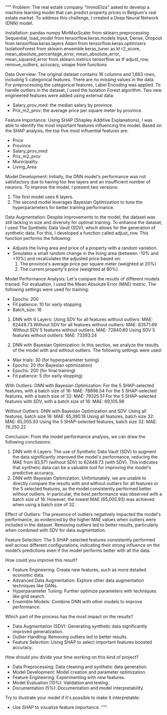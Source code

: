 """
Problem:
The real estate company "ImmoEliza" asked to develop a machine learning model that can predict property prices in Belgium's real estate market.
To address this challenge, I created a Deep Neural Network (DNN) model.

Installation:
pandas
numpy
MinMaxScaler from sklearn.preprocessing
Sequential, load_model from tensorflow.keras.models
Input, Dense, Dropout from tensorflow.keras.layers
Adam from tensorflow.keras.optimizers
IsolationForest from sklearn.ensemble
keras_tuner as kt
r2_score, mean_absolute_percentage_error, mean_absolute_error, mean_squared_error from sklearn.metrics
tensorflow as tf
adjust_row, remove_outliers, accuracy, smape from functions

Data Overview:
The original dataset contains 16 columns and 1,663 rows, including 5 categorical features. There are no missing values in the data.
For preprocessing the categorical features, Label Encoding was applied.
To handle outliers in the dataset, I used the Isolation Forest algorithm.
Two new engineered features were added using external data:
- Salary_prov_med: the median salary by province.
- Prix_m2_prov: the average price per square meter by province.

Feature Importance:
Using SHAP (Shapley Additive Explanations), I was able to identify the most important features influencing the model. Based on the SHAP analysis, the top five most influential features are:
- Price
- Province
- Salary_prov_med
- Prix_m2_prov
- Municipality
- Living_Area

Model Development:
Initially, the DNN model's performance was not satisfactory due to having too few layers and an insufficient number of neurons. To improve the model, I present two versions:
1. The first model uses 6 layers.
2. The second model leverages Bayesian Optimization to tune the hyperparameters for better training performance.

Data Augmentation:
Despite improvements to the model, the dataset was still lacking in size and diversity for optimal training. To enhance the dataset, I used The Synthetic Data Vault (SDV), which allows for the generation of synthetic data.
For this, I developed a function called adjust_row. This function performs the following:
- Adjusts the living area and price of a property with a random variation.
- Simulates a small random change in the living area (between -10% and +10%) and recalculates the adjusted price based on:
  1. The province's average price per square meter (weighted at 20%).
  2. The current property's price (weighted at 80%).

Model Performance Analysis:
Let's compare the results of different models trained. For evaluation, I used the Mean Absolute Error (MAE) metric. The following settings were used for training:
- Epochs: 200
- Fit patience: 10 for early stopping
- Batch_size: 16

1. DNN with 6 Layers:
Using SDV for all features without outliers:
MAE:  62448.73
Without SDV for all features without outliers:
MAE: 83571.69
Without SDV 5 features without outliers: 
MAE:  72840.60
Using SDV 5 features without outliers:
MAE:  73393.24

2. DNN with Bayesian Optimization:
In this section, we analyze the results of the model with and without outliers. The following settings were used:
- Max trials: 30 (for hyperparameter tuning)
- Epochs: 20 (for Bayesian optimization)
- Epochs: 200 (for final training)
- Fit patience: 5 (for early stopping)

With Outliers:
DNN with Bayesian Optimization:
For the 5 SHAP-selected features, with a batch size of 16:
MAE: 78896.54
For the 5 SHAP-selected features, with a batch size of 32:
MAE: 79325.51
For the 5 SHAP-selected features with SDV, with a batch size of 16:
MAE: 69,105.98

Without Outliers:
DNN with Bayesian Optimization and SDV:
Using all features, batch size 16:
MAE: 65,380.18
Using all features, batch size 32:
MAE: 65,005.93
Using the 5 SHAP-selected features, batch size 32:
MAE: 76,250.22

Conclusion:
From the model performance analysis, we can draw the following conclusions:
1. DNN with 6 Layers:
The use of Synthetic Data Vault (SDV) to augment the data significantly improved the model's performance, reducing the MAE from 83,571 (without SDV) to 62448.73 (with SDV). This indicates that synthetic data can be a valuable tool for improving the model's predictive accuracy.
2. DNN with Bayesian Optimization:
Unfortunately, we are unable to directly compare the results with and without outliers for all features or the 5 selected features, as the model consistently performed better without outliers. In particular, the best performance was observed with a batch size of 16. However, the lowest MAE (65,005.93) was achieved when using a batch size of 32.

Effect of Outliers:
The presence of outliers negatively impacted the model's performance, as evidenced by the higher MAE values when outliers were included in the dataset. Removing outliers led to better results, particularly when combined with SDV for data augmentation.

Feature Selection:
The 5 SHAP-selected features consistently performed well across different configurations, indicating their strong influence on the model’s predictions even if the model performs better with all the data.

How could you improve this result?
- Feature Engineering: Create new features, such as more detailed economic data.
- Advanced Data Augmentation: Explore other data augmentation techniques like GANs.
- Hyperparameter Tuning: Further optimize parameters with techniques like grid search.
- Ensemble Models: Combine DNN with other models to improve performance.

Which part of the process has the most impact on the results?
- Data Augmentation (SDV): Generating synthetic data significantly improved generalization.
- Outlier Handling: Removing outliers led to better results.
- Feature Selection: Using SHAP to select important features boosted accuracy.

How should you divide your time working on this kind of project?
- Data Preprocessing: Data cleaning and synthetic data generation.
- Model Development: Model creation and parameter optimization.
- Feature Engineering: Experimenting with new features.
- Model Evaluation (10%): Validation and testing.
- Documentation (5%): Documentation and model interpretability.

Try to illustrate your model if it's possible to make it interpretable:
- Use SHAP to visualize feature importance.
"""
